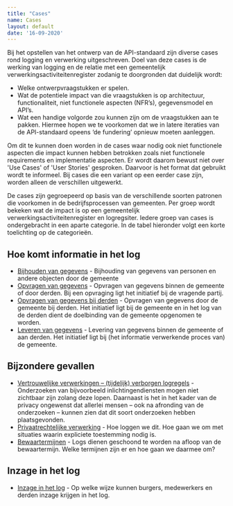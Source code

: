 ```yaml
---
title: "Cases"
name: Cases
layout: default
date: '16-09-2020'
---
```

Bij het opstellen van het ontwerp van de API-standaard zijn diverse cases rond logging en verwerking uitgeschreven. Doel van deze cases is de werking van logging en de relatie met een gemeentelijk verwerkingsactiviteitenregister zodanig te doorgronden dat duidelijk wordt:
- Welke ontwerpvraagstukken er spelen.
- Wat de potentiele impact van die vraagstukken is op architectuur, functionaliteit, niet functionele aspecten (NFR’s), gegevensmodel en API’s.
- Wat een handige volgorde zou kunnen zijn om de vraagstukken aan te pakken. Hiermee hopen we te voorkomen dat we in latere iteraties van de API-standaard opeens ‘de fundering’ opnieuw moeten aanleggen.

Om dit te kunnen doen worden in de cases waar nodig ook niet functionele aspecten die impact kunnen hebben betrokken zoals niet functionele requirements en implementatie aspecten. Er wordt daarom bewust niet over 'Use Cases' of 'User Stories' gesproken. Daarvoor is het format dat gebruikt wordt te informeel. Bij cases die een variant op een eerder case zijn, worden alleen de verschillen uitgewerkt.

De cases zijn gegroepeerd op basis van de verschillende soorten patronen die voorkomen in de bedrijfsprocessen van gemeenten. Per groep wordt bekeken wat de impact is op een gemeentelijk verwerkingsactiviteitenregister en logregsiter. Iedere groep van cases is ondergebracht in een aparte categorie. In de tabel hieronder volgt een korte toelichting op de categorieën.

## Hoe komt informatie in het log
- [Bijhouden van gegevens](./cases/Bijhouden_van_gegevens.md) - Bijhouding van gegevens van personen en andere objecten door de gemeente
- [Opvragen van gegevens](../../archief/work_in_progress.md) - Opvragen van gegevens binnen de gemeente of door derden. Bij een opvraging ligt het initiatief bij de vragende partij.
- [Opvragen van gegevens bij derden](../../archief/work_in_progress.md) - Opvragen van gegevens door de gemeente bij derden. Het initiatief ligt bij de gemeente en in het log van de derden dient de doelbinding van de gemeente opgenomen te worden.
- [Leveren van gegevens](../../archief/work_in_progress.md) - Levering van gegevens binnen de gemeente of aan derden. Het initiatief ligt bij (het informatie verwerkende proces van) de gemeente.

## Bijzondere gevallen
- [Vertrouwelijke verwerkingen – (tijdelijk) verborgen logregels](../../archief/work_in_progress.md) - Onderzoeken van bijvoorbeeld inlichtingendiensten mogen niet zichtbaar zijn zolang deze lopen. Daarnaast is het in het kader van de privacy ongewenst dat allerlei mensen – ook na afronding van de onderzoeken – kunnen zien dat dit soort onderzoeken hebben plaatsgevonden.
- [Privaatrechtelijke verwerking](../../archief/work_in_progress.md) - Hoe loggen we dit. Hoe gaan we om met situaties waarin expliciete toestemming nodig is.
- [Bewaartermijnen](../../archief/work_in_progress.md) - Logs dienen geschoond te worden na afloop van de bewaartermijn. Welke termijnen zijn er en hoe gaan we daarmee om?

## Inzage in het log
- [Inzage in het log](../../archief/work_in_progress.md) - Op welke wijze kunnen burgers, medewerkers en derden inzage krijgen in het log.
